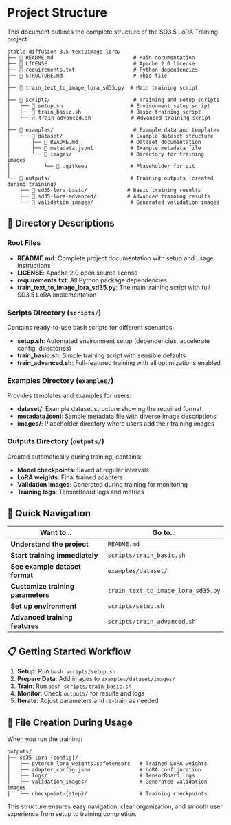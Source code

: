 # Project Structure

This document outlines the complete structure of the SD3.5 LoRA Training project.

```
stable-diffusion-3.5-text2image-lora/
├── 📄 README.md                          # Main documentation
├── 📄 LICENSE                            # Apache 2.0 license
├── 📄 requirements.txt                   # Python dependencies
├── 📄 STRUCTURE.md                       # This file
│
├── 🐍 train_text_to_image_lora_sd35.py  # Main training script
│
├── 📁 scripts/                           # Training and setup scripts
│   ├── 🔧 setup.sh                      # Environment setup script
│   ├── 🚀 train_basic.sh                # Basic training script
│   └── 🔥 train_advanced.sh             # Advanced training script
│
├── 📁 examples/                          # Example data and templates
│   └── 📁 dataset/                      # Example dataset structure
│       ├── 📄 README.md                 # Dataset documentation
│       ├── 📄 metadata.jsonl            # Example metadata file
│       └── 📁 images/                   # Directory for training images
│           └── 📄 .gitkeep              # Placeholder for git
│
└── 📁 outputs/                          # Training outputs (created during training)
    ├── 📁 sd35-lora-basic/             # Basic training results
    ├── 📁 sd35-lora-advanced/          # Advanced training results
    └── 📁 validation_images/            # Generated validation images
```

## 📁 Directory Descriptions

### Root Files

-   **README.md**: Complete project documentation with setup and usage instructions
-   **LICENSE**: Apache 2.0 open source license
-   **requirements.txt**: All Python package dependencies
-   **train_text_to_image_lora_sd35.py**: The main training script with full SD3.5 LoRA implementation

### Scripts Directory (`scripts/`)

Contains ready-to-use bash scripts for different scenarios:

-   **setup.sh**: Automated environment setup (dependencies, accelerate config, directories)
-   **train_basic.sh**: Simple training script with sensible defaults
-   **train_advanced.sh**: Full-featured training with all optimizations enabled

### Examples Directory (`examples/`)

Provides templates and examples for users:

-   **dataset/**: Example dataset structure showing the required format
-   **metadata.jsonl**: Sample metadata file with diverse image descriptions
-   **images/**: Placeholder directory where users add their training images

### Outputs Directory (`outputs/`)

Created automatically during training, contains:

-   **Model checkpoints**: Saved at regular intervals
-   **LoRA weights**: Final trained adapters
-   **Validation images**: Generated during training for monitoring
-   **Training logs**: TensorBoard logs and metrics

## 🚀 Quick Navigation

| Want to...                        | Go to...                           |
| --------------------------------- | ---------------------------------- |
| **Understand the project**        | `README.md`                        |
| **Start training immediately**    | `scripts/train_basic.sh`           |
| **See example dataset format**    | `examples/dataset/`                |
| **Customize training parameters** | `train_text_to_image_lora_sd35.py` |
| **Set up environment**            | `scripts/setup.sh`                 |
| **Advanced training features**    | `scripts/train_advanced.sh`        |

## 📋 Getting Started Workflow

1. **Setup**: Run `bash scripts/setup.sh`
2. **Prepare Data**: Add images to `examples/dataset/images/`
3. **Train**: Run `bash scripts/train_basic.sh`
4. **Monitor**: Check `outputs/` for results and logs
5. **Iterate**: Adjust parameters and re-train as needed

## 🔄 File Creation During Usage

When you run the training:

```
outputs/
├── sd35-lora-{config}/
│   ├── pytorch_lora_weights.safetensors   # Trained LoRA weights
│   ├── adapter_config.json                # LoRA configuration
│   ├── logs/                              # TensorBoard logs
│   ├── validation_images/                 # Generated validation images
│   └── checkpoint-{step}/                 # Training checkpoints
```

This structure ensures easy navigation, clear organization, and smooth user experience from setup to training completion.
